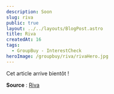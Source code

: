 ```yaml
---
description: Soon
slug: riva
public: true
layout: ../../layouts/BlogPost.astro
title: Riva
createdAt: 16
tags:
  - GroupBuy - InterestCheck
heroImage: /groupbuy/riva/rivaHero.jpg
---
```



Cet article arrive bientôt !

**Source** : [Riva](https://oblotzky.industries/products/riva?variant=43740536307980)